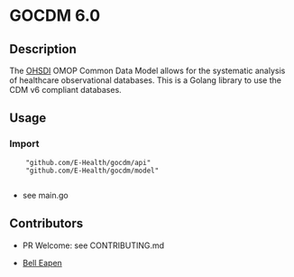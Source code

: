 # GOCDM 6.0 

## Description

The [OHSDI](https://www.ohdsi.org/) OMOP Common Data Model allows for the systematic analysis of healthcare observational databases. This is a Golang library to use the CDM v6 compliant databases.

## Usage

### Import
```
	"github.com/E-Health/gocdm/api"
	"github.com/E-Health/gocdm/model"
    
```

* see main.go

## Contributors

* PR Welcome: see CONTRIBUTING.md

* [Bell Eapen](https://nuchange.ca)